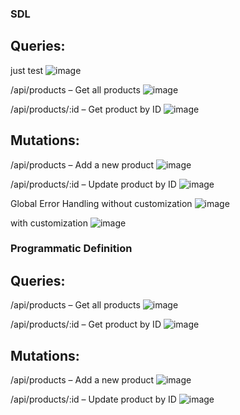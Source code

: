 ### SDL
## Queries: 
just test
![image](https://github.com/user-attachments/assets/32f14806-1fdd-44d4-ba08-f3aaaa6ec628)

/api/products – Get all products
![image](https://github.com/user-attachments/assets/3f1b529a-3d98-47fc-b4c6-855065e7e73a)

/api/products/:id – Get product by ID
![image](https://github.com/user-attachments/assets/af830585-4c6a-401a-a9ee-f80b5a6dd9f8)


## Mutations:
/api/products – Add a new product
![image](https://github.com/user-attachments/assets/e2a1d261-2726-4fc6-b7a0-640dd9040d5b)

/api/products/:id – Update product by ID
![image](https://github.com/user-attachments/assets/db78c772-92dd-43dd-82c9-084679803044)

Global Error Handling
without customization
![image](https://github.com/user-attachments/assets/9a7ca862-791d-4999-813e-40028a7910c7)

with customization
![image](https://github.com/user-attachments/assets/a5a813db-c89a-4a25-b53f-165d87d4f8a2)


### Programmatic Definition
## Queries:
/api/products – Get all products
![image](https://github.com/user-attachments/assets/bac1162c-7075-4ae2-80b1-e51ee6f7e417)

/api/products/:id – Get product by ID
![image](https://github.com/user-attachments/assets/d870837e-8624-4cb3-ad55-571b1c19f906)


## Mutations:
/api/products – Add a new product
![image](https://github.com/user-attachments/assets/0e771c48-aa35-41b3-9033-09f5ff7f6289)

/api/products/:id – Update product by ID
![image](https://github.com/user-attachments/assets/c351bf72-dc7a-46bd-ad5d-725215deb62c)
